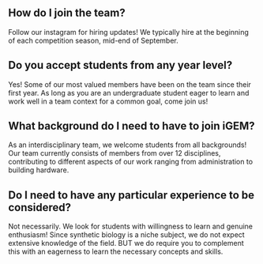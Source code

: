 ## How do I join the team?
Follow our instagram for hiring updates! We typically hire at the beginning of each competition season, mid-end of September.

## Do you accept students from any year level?
Yes! Some of our most valued members have been on the team since their first year. As long as you are an undergraduate student eager to learn and work well in a team context for a common goal, come join us!

## What background do I need to have to join iGEM?
As an interdisciplinary team, we welcome students from all backgrounds! Our team currently consists of members from over 12 disciplines, contributing to different aspects of our work ranging from administration to building hardware.

## Do I need to have any particular experience to be considered?
Not necessarily. We look for students with willingness to learn and genuine enthusiasm! Since synthetic biology is a niche subject, we do not expect extensive knowledge of the field. BUT we do require you to complement this with an eagerness to learn the necessary concepts and skills. 